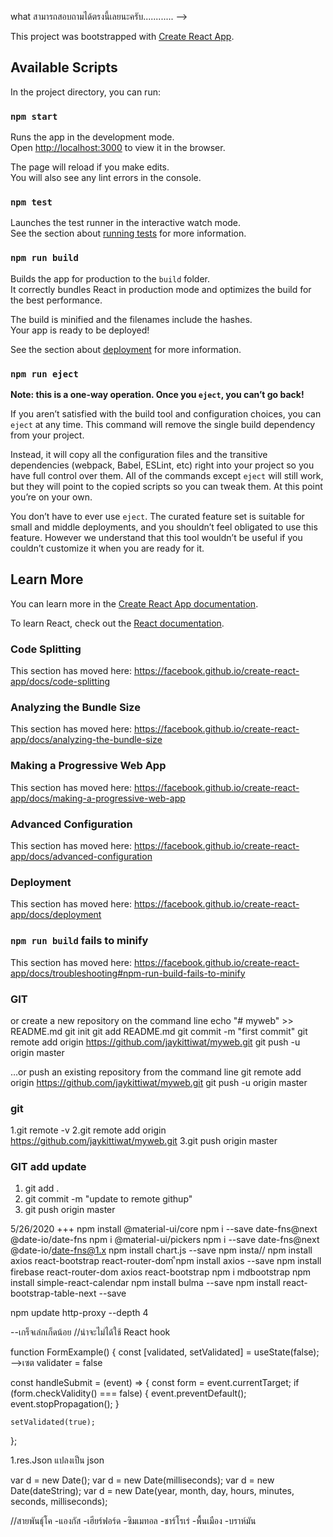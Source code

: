 what
สามารถสอบถามได้ตรงนี้เลยนะครับ............
-->

This project was bootstrapped with [Create React App](https://github.com/facebook/create-react-app).

## Available Scripts

In the project directory, you can run:

### `npm start`

Runs the app in the development mode.<br />
Open [http://localhost:3000](http://localhost:3000) to view it in the browser.

The page will reload if you make edits.<br />
You will also see any lint errors in the console.

### `npm test`

Launches the test runner in the interactive watch mode.<br />
See the section about [running tests](https://facebook.github.io/create-react-app/docs/running-tests) for more information.

### `npm run build`

Builds the app for production to the `build` folder.<br />
It correctly bundles React in production mode and optimizes the build for the best performance.

The build is minified and the filenames include the hashes.<br />
Your app is ready to be deployed!

See the section about [deployment](https://facebook.github.io/create-react-app/docs/deployment) for more information.

### `npm run eject`

**Note: this is a one-way operation. Once you `eject`, you can’t go back!**

If you aren’t satisfied with the build tool and configuration choices, you can `eject` at any time. This command will remove the single build dependency from your project.

Instead, it will copy all the configuration files and the transitive dependencies (webpack, Babel, ESLint, etc) right into your project so you have full control over them. All of the commands except `eject` will still work, but they will point to the copied scripts so you can tweak them. At this point you’re on your own.

You don’t have to ever use `eject`. The curated feature set is suitable for small and middle deployments, and you shouldn’t feel obligated to use this feature. However we understand that this tool wouldn’t be useful if you couldn’t customize it when you are ready for it.

## Learn More

You can learn more in the [Create React App documentation](https://facebook.github.io/create-react-app/docs/getting-started).

To learn React, check out the [React documentation](https://reactjs.org/).

### Code Splitting

This section has moved here: https://facebook.github.io/create-react-app/docs/code-splitting

### Analyzing the Bundle Size

This section has moved here: https://facebook.github.io/create-react-app/docs/analyzing-the-bundle-size

### Making a Progressive Web App

This section has moved here: https://facebook.github.io/create-react-app/docs/making-a-progressive-web-app

### Advanced Configuration

This section has moved here: https://facebook.github.io/create-react-app/docs/advanced-configuration

### Deployment

This section has moved here: https://facebook.github.io/create-react-app/docs/deployment

### `npm run build` fails to minify

This section has moved here: https://facebook.github.io/create-react-app/docs/troubleshooting#npm-run-build-fails-to-minify


### GIT
or create a new repository on the command line
echo "# myweb" >> README.md
git init
git add README.md
git commit -m "first commit"
git remote add origin https://github.com/jaykittiwat/myweb.git
git push -u origin master
                
…or push an existing repository from the command line
git remote add origin https://github.com/jaykittiwat/myweb.git
git push -u origin master



### git
1.git remote -v
2.git remote add origin https://github.com/jaykittiwat/myweb.git
3.git push origin master

### GIT add update
1. git add .
2. git commit -m "update to remote githup"
3. git push origin master



5/26/2020 +++ 
npm install @material-ui/core
npm i --save date-fns@next @date-io/date-fns
npm i @material-ui/pickers
npm i --save date-fns@next @date-io/date-fns@1.x
npm install chart.js --save
npm insta//
npm install axios
react-bootstrap
react-router-dom
ืnpm install axios --save
npm install firebase react-router-dom axios react-bootstrap
npm i mdbootstrap
npm install simple-react-calendar
npm install bulma --save
npm install react-bootstrap-table-next --save

npm update http-proxy --depth 4

--เกร็จเล๋กเก็ดน้อย   //น่าจะไม่ได้ใช้   React hook

function FormExample() {
  const [validated, setValidated] = useState(false); -->เซต validater = false

  const handleSubmit = (event) => {
    const form = event.currentTarget;
    if (form.checkValidity() === false) {
      event.preventDefault();
      event.stopPropagation();
    }

    setValidated(true);
  };



  1.res.Json แปลงเป็น json


  var d = new Date();
var d = new Date(milliseconds);
var d = new Date(dateString);
var d = new Date(year, month, day, hours, minutes, seconds, milliseconds);

//สายพันธุ์โค
-แองกัส
-เฮียร์ฟอร์ด
-ซิมเมทอล
-ชาร์โรเร่
-พื้นเมือง
-บราห์มัน
